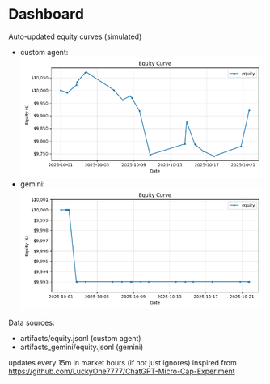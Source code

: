 # Dashboard

Auto-updated equity curves (simulated)

- custom agent: ![Equity Curve](artifacts/equity.png?v=5ac2302)
- gemini: ![Equity Curve (Gemini)](artifacts_gemini/equity.png?v=5ac2302)

Data sources:
- artifacts/equity.jsonl (custom agent)
- artifacts_gemini/equity.jsonl (gemini)

updates every 15m in market hours (if not just ignores)
inspired from https://github.com/LuckyOne7777/ChatGPT-Micro-Cap-Experiment